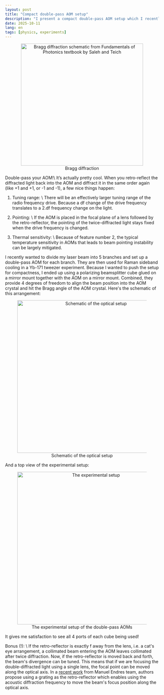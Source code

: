 ```yaml
---
layout: post
title: "Compact double-pass AOM setup"
description: "I present a compact double-pass AOM setup which I recently built in the lab."
date: 2025-10-11
lang: en
tags: [physics, experiments]
---
```


<div style="text-align: center;">
<figure>
    <img src="{{ site.baseurl }}/images/2025-10-11/20251011_AOM_diffraction_from_Saleh_and_Teich_book
.png" 
    width="400"
    alt="Bragg diffraction schematic from Fundamentals of Photonics textbook by Saleh and Teich"
    class="center">
    <figcaption>Bragg diffraction</figcaption>
</figure>
</div>

Double-pass your AOM!\\
It’s actually pretty cool. When you retro-reflect the diffracted light back into the AOM and diffract it in the same order again (like +1 and +1, or -1 and -1), a few nice things happen:

<!--more-->

1. Tuning range: \\
There will be an effectively larger tuning range of the radio frequency drive. Because a df change of the drive frequency translates to a 2.df frequency change on the light.

2. Pointing: \\
If the AOM is placed in the focal plane of a lens followed by the retro-reflector, the pointing of the twice-diffracted light stays fixed when the drive frequency is changed.

3. Thermal sensitivity: \\
Because of feature number 2, the typical temperature sensitivity in AOMs that leads to beam pointing instability can be largely mitigated. 

I recently wanted to divide my laser beam into 5 branches and set up a double-pass AOM for each branch. They are then used for Raman sideband cooling in a Yb-171 tweezer experiment. Because I wanted to push the setup for compactness, I ended up using a polarizing beamsplitter cube glued on a mirror mount together with the AOM on a mirror mount. Combined, they provide 4 degrees of freedom to align the beam position into the AOM crystal and hit the Bragg angle of the AOM crystal. Here's the schematic of this arrangement:

<div style="text-align: center;">
<figure>
    <img src="{{ site.baseurl }}/images/2025-10-11/20251011_double_pass_AOMs.png" 
    width="500"
    alt="Schematic of the optical setup"
    class="center">
    <figcaption>Schematic of the optical setup</figcaption>
</figure>
</div>

And a top view of the experimental setup:

<div style="text-align: center;">
<figure>
    <img src="{{ site.baseurl }}/images/2025-10-11/20251011_double_pass_AOM_setup_from_the_lab
.jpeg" 
    width="500"
    alt="The experimental setup"
    class="center">
    <figcaption>The experimental setup of the double-pass AOMs</figcaption>
</figure>
</div>

It gives me satisfaction to see all 4 ports of each cube being used!

Bonus \(!): \\
If the retro-reflector is exactly f away from the lens, i.e. a cat's eye arrangement, a collimated beam entering the AOM leaves collimated after twice diffraction. Now, if the retro-reflector is moved back and forth, the beam's divergence can be tuned. This means that if we are focusing the double-diffracted light using a single lens, the focal point can be moved along the optical axis. In a [recent work](https://arxiv.org/pdf/2510.07633) from Manuel Endres team, authors propose using a grating as the retro-reflector which enables using the acoustic diffraction frequency to move the beam's focus position along the optical axis.